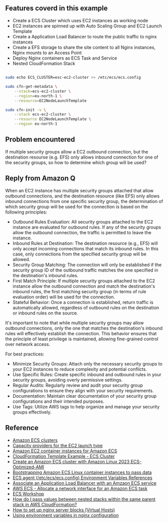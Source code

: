 ## Features coverd in this example
- Create a ECS Cluster which uses EC2 instances as working node
- EC2 instances are spinned up with Auto Scaling Group and EC2 Launch Template
- Create a Application Load Balancer to route the public traffic to nginx instances
- Create a EFS storage to share the site content to all Nginx instances, Nginx mounts to an Access Point 
- Deploy Nginx containers as ECS Task and Service
- Nested CloudFormation Stack

##
```bash
sudo echo ECS_CLUSTER=esc-ec2-cluster >> /etc/ecs/ecs.config

sudo cfn-get-metadata \
    --stack=ecs-ec2-cluster \
    --region=eu-north-1 \
    --resource=EC2NodeLaunchTemplate

sudo cfn-init -v \
    --stack ecs-ec2-cluster \
    --resource EC2NodeLaunchTemplate \
    --region eu-north-1
```

## Problem encountered

If multiple security groups allow a EC2 outbound connection, but the destination resourse (e.g. EFS) only allows inbound connection for one of the security groups, so how to determine which group will be used?

## Reply from Amazon Q
When an EC2 instance has multiple security groups attached that allow outbound connections, and the destination resource (like EFS) only allows inbound connections from one specific security group, the determination of which security group will be used for the connection is based on the following principles:

* Outbound Rules Evaluation: All security groups attached to the EC2 instance are evaluated for outbound rules. If any of the security groups allow the outbound connection, the traffic is permitted to leave the instance.
* Inbound Rules at Destination: The destination resource (e.g., EFS) will only accept incoming connections that match its inbound rules. In this case, only connections from the specified security group will be allowed.
* Security Group Matching: The connection will only be established if the security group ID of the outbound traffic matches the one specified in the destination's inbound rules.
* First Match Principle: If multiple security groups attached to the EC2 instance allow the outbound connection and match the destination's inbound rules, the first matching security group (in terms of rule evaluation order) will be used for the connection.
* Stateful Behavior: Once a connection is established, return traffic is automatically allowed, regardless of outbound rules on the destination or inbound rules on the source.

It's important to note that while multiple security groups may allow outbound connections, only the one that matches the destination's inbound rules will effectively establish the connection. This behavior ensures that the principle of least privilege is maintained, allowing fine-grained control over network access.

For best practices:

* Minimize Security Groups: Attach only the necessary security groups to your EC2 instances to reduce complexity and potential conflicts.
* Use Specific Rules: Create specific inbound and outbound rules in your security groups, avoiding overly permissive settings.
* Regular Audits: Regularly review and audit your security group configurations to ensure they align with your security requirements.
* Documentation: Maintain clear documentation of your security group configurations and their intended purposes.
* Use Tags: Utilize AWS tags to help organize and manage your security groups effectively.

## Reference
- [Amazon ECS clusters](https://docs.aws.amazon.com/AmazonECS/latest/developerguide/clusters.html)
- [Capacity providers for the EC2 launch type](https://docs.aws.amazon.com/AmazonECS/latest/developerguide/asg-capacity-providers.html)
- [Amazon EC2 container instances for Amazon ECS](https://docs.aws.amazon.com/AmazonECS/latest/developerguide/create-capacity.html)
- [CloudFormation Template Example - ECS Cluster](https://docs.aws.amazon.com/AWSCloudFormation/latest/UserGuide/quickref-ecs.html)
- [Create an Amazon ECS cluster with Amazon Linux 2023 ECS-Optimized-AMI](https://docs.aws.amazon.com/AWSCloudFormation/latest/UserGuide/aws-resource-ecs-cluster.html#aws-resource-ecs-cluster--examples--Create_an_cluster_with_the_Amazon_Linux_2023_ECS-Optimized-AMI)
- [Bootstrapping Amazon ECS Linux container instances to pass data](https://docs.aws.amazon.com/AmazonECS/latest/developerguide/bootstrap_container_instance.html)
- [ECS agent (/etc/ecs/ecs.config) Environment Variables References](https://github.com/aws/amazon-ecs-agent/blob/master/README.md#environment-variables)
- [Associate an Application Load Balancer with an Amzaon ECS service](https://docs.aws.amazon.com/AWSCloudFormation/latest/UserGuide/aws-resource-ecs-service.html#aws-resource-ecs-service--examples--Associate_an_Application_Load_Balancer_with_an_service)
- [AWS ECS - Allocate a network interface for an Amazon ECS task](https://docs.aws.amazon.com/AmazonECS/latest/developerguide/task-networking-awsvpc.html)
- [ECS Workshop](https://ecsworkshop.com/ecs_networking/awsvpc/)
- [How do I pass values between nested stacks within the same parent stack in AWS CloudFormation?](https://repost.aws/knowledge-center/cloudformation-nested-stacks-values)
- [How to set up nginx server blocks (Virtual Hosts)](https://www.digitalocean.com/community/tutorials/how-to-set-up-nginx-server-blocks-virtual-hosts-on-ubuntu-16-04)
- [Using environment variables in nginx configuration](https://hub.docker.com/_/nginx)